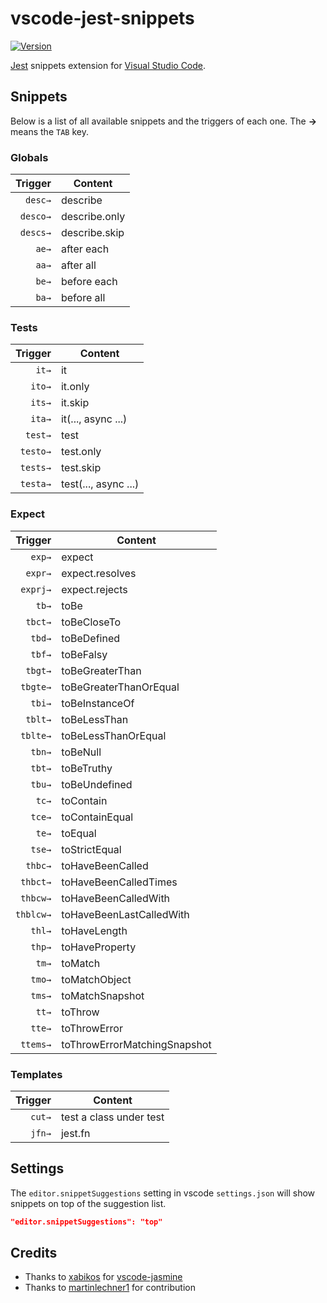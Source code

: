 # vscode-jest-snippets

[![Version](https://vsmarketplacebadge.apphb.com/version/andys8.jest-snippets.svg)](https://marketplace.visualstudio.com/items?itemName=andys8.jest-snippets)

[Jest](https://facebook.github.io/jest) snippets extension for [Visual Studio Code](https://code.visualstudio.com/).

## Snippets

Below is a list of all available snippets and the triggers of each one. The **→** means the `TAB` key.

### Globals

| Trigger      | Content |
| -------:     | ------- |
| `desc→`      | describe |
| `desco→`     | describe.only |
| `descs→`     | describe.skip |
| `ae→`        | after each |
| `aa→`        | after all |
| `be→`        | before each |
| `ba→`        | before all |

### Tests

| Trigger      | Content |
| -------:     | ------- |
| `it→`        | it |
| `ito→`       | it.only |
| `its→`       | it.skip |
| `ita→`       | it(..., async ...) |
| `test→`      | test |
| `testo→`     | test.only |
| `tests→`     | test.skip |
| `testa→`     | test(..., async ...) |

### Expect

| Trigger      | Content |
| -------:     | ------- |
| `exp→`       | expect |
| `expr→`      | expect.resolves |
| `exprj→`     | expect.rejects |
| `tb→`        | toBe |
| `tbct→`      | toBeCloseTo |
| `tbd→`       | toBeDefined |
| `tbf→`       | toBeFalsy |
| `tbgt→`      | toBeGreaterThan |
| `tbgte→`     | toBeGreaterThanOrEqual |
| `tbi→`       | toBeInstanceOf |
| `tblt→`      | toBeLessThan |
| `tblte→`     | toBeLessThanOrEqual |
| `tbn→`       | toBeNull |
| `tbt→`       | toBeTruthy |
| `tbu→`       | toBeUndefined |
| `tc→`        | toContain |
| `tce→`       | toContainEqual |
| `te→`        | toEqual |
| `tse→`       | toStrictEqual |
| `thbc→`      | toHaveBeenCalled |
| `thbct→`     | toHaveBeenCalledTimes |
| `thbcw→`     | toHaveBeenCalledWith |
| `thblcw→`    | toHaveBeenLastCalledWith |
| `thl→`       | toHaveLength |
| `thp→`       | toHaveProperty |
| `tm→`        | toMatch |
| `tmo→`       | toMatchObject |
| `tms→`       | toMatchSnapshot |
| `tt→`        | toThrow |
| `tte→`       | toThrowError |
| `ttems→`     | toThrowErrorMatchingSnapshot |

### Templates

| Trigger      | Content |
| -------:     | ------- |
| `cut→`       | test a class under test |
| `jfn→`       | jest.fn |

## Settings

The `editor.snippetSuggestions` setting in vscode `settings.json` will show snippets on top of the suggestion list.

```json
"editor.snippetSuggestions": "top"
```

## Credits

* Thanks to [xabikos](https://github.com/xabikos) for [vscode-jasmine](https://github.com/xabikos/vscode-jasmine)
* Thanks to [martinlechner1](https://github.com/martinlechner1) for contribution